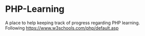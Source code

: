 # PHP-Learning
A place to help keeping track of progress regarding PHP learning.  
Following https://www.w3schools.com/php/default.asp